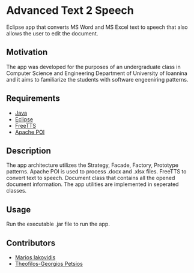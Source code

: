 # Advanced Text 2 Speech
Eclipse app that converts MS Word and MS Excel text to speech that also allows the user to edit the document.

## Motivation
The app was developed for the purposes of an undergraduate class in Computer Science and Engineering Department of University of Ioannina and it aims to familiarize the students with software engeeniring patterns.

## Requirements
+ [Java](https://www.java.com/en/)
+ [Eclipse](https://www.eclipse.org/)
+ [FreeTTS](https://freetts.sourceforge.io/)
+ [Apache POI](https://poi.apache.org/)

## Description
The app architecture utilizes the Strategy, Facade, Factory, Prototype patterns. Apache POI is used to process .docx and .xlsx files. FreeTTS to convert text to speech. Document class that contains all the opened document information. The app utilities are implemented in seperated classes.


## Usage
Run the executable .jar file to run the app.

## Contributors
+ [Marios Iakovidis](https://github.com/mariosjkb)
+ [Theofilos-Georgios Petsios](https://github.com/teopets)



